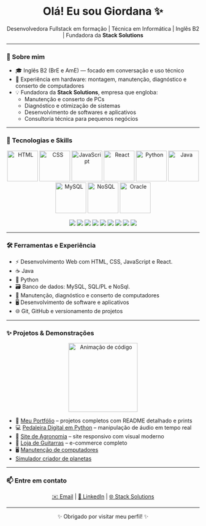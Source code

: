 <h1 align="center">Olá! Eu sou Giordana ✨</h1>

<p align="center">
  Desenvolvedora Fullstack em formação | Técnica em Informática | Inglês B2 | Fundadora da <b>Stack Solutions</b>
</p>

---

### 🚀 Sobre mim


- 🎓 Inglês B2 (BrE e AmE) — focado em conversação e uso técnico    
- 🧰 Experiência em hardware: montagem, manutenção, diagnóstico e conserto de computadores  
- 💡 Fundadora da **Stack Solutions**, empresa que engloba:
  - Manutenção e conserto de PCs  
  - Diagnóstico e otimização de sistemas  
  - Desenvolvimento de softwares e aplicativos  
  - Consultoria técnica para pequenos negócios  

---

### 🧠 Tecnologias e Skills

<p align="center">
  <img src="https://cdn.jsdelivr.net/gh/devicons/devicon/icons/html5/html5-original.svg" height="80" alt="HTML" />
  <img src="https://cdn.jsdelivr.net/gh/devicons/devicon/icons/css3/css3-original.svg" height="80" alt="CSS" />
  <img src="https://cdn.jsdelivr.net/gh/devicons/devicon/icons/javascript/javascript-original.svg" height="80" alt="JavaScript" />
  <img src="https://cdn.jsdelivr.net/gh/devicons/devicon/icons/react/react-original.svg" height="80" alt="React" />
  <img src="https://cdn.jsdelivr.net/gh/devicons/devicon/icons/python/python-original.svg" height="80" alt="Python" />
  <img src="https://cdn.jsdelivr.net/gh/devicons/devicon/icons/java/java-original.svg" height="80" alt="Java" />
  <img src="https://cdn.jsdelivr.net/gh/devicons/devicon/icons/mysql/mysql-original.svg" height="80" alt="MySQL" />
  <img src="https://cdn.jsdelivr.net/gh/devicons/devicon/icons/mongodb/mongodb-original.svg" height="80" alt="NoSQL" />
  <img src="https://cdn.jsdelivr.net/gh/devicons/devicon/icons/oracle/oracle-original.svg" height="80" alt="Oracle" />
</p>

<p align="center">
  <img src="https://img.shields.io/badge/HTML5-%23E34F26?style=for-the-badge&logo=html5&logoColor=white" />
  <img src="https://img.shields.io/badge/CSS3-%231572B6?style=for-the-badge&logo=css3&logoColor=white" />
  <img src="https://img.shields.io/badge/JavaScript-%23F7DF1E?style=for-the-badge&logo=javascript&logoColor=black" />
  <img src="https://img.shields.io/badge/React-%2361DAFB?style=for-the-badge&logo=react&logoColor=black" />
  <img src="https://img.shields.io/badge/Python-%233776AB?style=for-the-badge&logo=python&logoColor=white" />
  <img src="https://img.shields.io/badge/Java-%23007396?style=for-the-badge&logo=java&logoColor=white" />
  <img src="https://img.shields.io/badge/MySQL-%2300f?style=for-the-badge&logo=mysql&logoColor=white" />
  <img src="https://img.shields.io/badge/NoSQL-%234ea94b?style=for-the-badge&logo=mongodb&logoColor=white" />
  <img src="https://img.shields.io/badge/Oracle-%23f80000?style=for-the-badge&logo=oracle&logoColor=white" />
</p>


---

### 🛠️ Ferramentas e Experiência

- ⚡ Desenvolvimento Web com HTML, CSS, JavaScript e React.
- ☕ Java
- 🧩 Python
- 🗃️ Banco de dados: MySQL, SQL/PL e NoSql.  
- 🧰 Manutenção, diagnóstico e conserto de computadores  
- 🖥️ Desenvolvimento de software e aplicativos  
- 🌐 Git, GitHub e versionamento de projetos  

---

### ✨ Projetos & Demonstrações

<p align="center">
  <img src="https://user-images.githubusercontent.com/74038190/212284087-bbe7e430-757e-4901-90bf-4cd2ce3e1852.gif" height="180" alt="Animação de código"/>
</p>

- 📂 [Meu Portfólio](https://gio0000.github.io/giordana.portifolio.io/) – projetos completos com README detalhado e prints  
- 💻 [Pedaleira Digital em Python](https://github.com/gio0000/Pedaleira-para-guitarra) – manipulação de áudio em tempo real  
- 🌱 [Site de Agronomia](https://github.com/gio0000/site-agroneg-cios) – site responsivo com visual moderno  
- 🎸 [Loja de Guitarras](https://github.com/gio0000/ecommerce-guitarras) – e-commerce completo
- 🖥️ [Manutenção de computadores](https://www.linkedin.com/posts/giordana-stumm-13786133a_projeto-integrador-activity-7335079937172779008-zHq5?utm_source=share&utm_medium=member_desktop&rcm=ACoAAFUzLXsBEgwMoF5ADCCX3xxZHtSqtf4yuQ0)
-    [Simulador criador de planetas](https://gio0000.github.io/Planetario/)
---

### 📫 Entre em contato

<p align="center">
  <a href="mailto:giordanastumm7@gmail.com">✉️ Email</a> | 
  <a href="https://www.linkedin.com/in/giordana-stumm-13786133a">💼 LinkedIn</a> | 
  <a href="https://www.instagram.com/stack__solutions/?next=%2F">🌐 Stack Solutions</a>
</p>

---

<p align="center">
✨ Obrigado por visitar meu perfil! ✨
</p>
